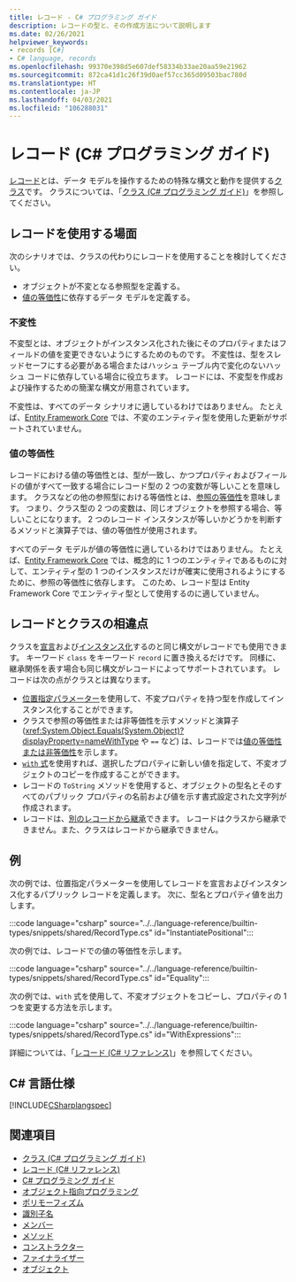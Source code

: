 ```yaml
---
title: レコード - C# プログラミング ガイド
description: レコードの型と、その作成方法について説明します
ms.date: 02/26/2021
helpviewer_keywords:
- records [C#]
- C# language, records
ms.openlocfilehash: 99370e398d5e607def58334b33ae20aa59e21962
ms.sourcegitcommit: 872ca41d1c26f39d0aef57cc365d09503bac780d
ms.translationtype: HT
ms.contentlocale: ja-JP
ms.lasthandoff: 04/03/2021
ms.locfileid: "106288031"
---
```

# <a name="records-c-programming-guide"></a>レコード (C# プログラミング ガイド)

[レコード](../../language-reference/builtin-types/record.md)とは、データ モデルを操作するための特殊な構文と動作を提供する[クラス](../../language-reference/keywords/class.md)です。 クラスについては、「[クラス (C# プログラミング ガイド)](classes.md)」を参照してください。

## <a name="when-to-use-records"></a>レコードを使用する場面

次のシナリオでは、クラスの代わりにレコードを使用することを検討してください。

* オブジェクトが不変となる参照型を定義する。
* [値の等価性](../statements-expressions-operators/equality-comparisons.md#value-equality)に依存するデータ モデルを定義する。

### <a name="immutability"></a>不変性

不変型とは、オブジェクトがインスタンス化された後にそのプロパティまたはフィールドの値を変更できないようにするためのものです。 不変性は、型をスレッドセーフにする必要がある場合またはハッシュ テーブル内で変化のないハッシュ コードに依存している場合に役立ちます。 レコードには、不変型を作成および操作するための簡潔な構文が用意されています。

不変性は、すべてのデータ シナリオに適しているわけではありません。 たとえば、[Entity Framework Core](/ef/core/) では、不変のエンティティ型を使用した更新がサポートされていません。

### <a name="value-equality"></a>値の等価性

レコードにおける値の等価性とは、型が一致し、かつプロパティおよびフィールドの値がすべて一致する場合にレコード型の 2 つの変数が等しいことを意味します。 クラスなどの他の参照型における等価性とは、[参照の等価性](../statements-expressions-operators/equality-comparisons.md#reference-equality)を意味します。 つまり、クラス型の 2 つの変数は、同じオブジェクトを参照する場合、等しいことになります。 2 つのレコード インスタンスが等しいかどうかを判断するメソッドと演算子では、値の等価性が使用されます。

すべてのデータ モデルが値の等価性に適しているわけではありません。 たとえば、[Entity Framework Core](/ef/core/) では、概念的に 1 つのエンティティであるものに対して、エンティティ型の 1 つのインスタンスだけが確実に使用されるようにするために、参照の等価性に依存します。 このため、レコード型は Entity Framework Core でエンティティ型として使用するのに適していません。

## <a name="how-records-differ-from-classes"></a>レコードとクラスの相違点

クラスを[宣言](classes.md#declaring-classes)および[インスタンス化](classes.md#creating-objects)するのと同じ構文がレコードでも使用できます。 キーワード `class` をキーワード `record` に置き換えるだけです。 同様に、継承関係を表す場合も同じ構文がレコードによってサポートされています。 レコードは次の点がクラスとは異なります。

* [位置指定パラメーター](../../language-reference/builtin-types/record.md#positional-syntax-for-property-definition)を使用して、不変プロパティを持つ型を作成してインスタンス化することができます。
* クラスで参照の等価性または非等価性を示すメソッドと演算子 (<xref:System.Object.Equals(System.Object)?displayProperty=nameWithType> や `==` など) は、レコードでは[値の等価性または非等価性](../../language-reference/builtin-types/record.md#value-equality)を示します。
* [`with` 式](../../language-reference/builtin-types/record.md#nondestructive-mutation)を使用すれば、選択したプロパティに新しい値を指定して、不変オブジェクトのコピーを作成することができます。
* レコードの `ToString` メソッドを使用すると、オブジェクトの型名とそのすべてのパブリック プロパティの名前および値を示す書式設定された文字列が作成されます。
* レコードは、[別のレコードから継承](../../language-reference/builtin-types/record.md#inheritance)できます。 レコードはクラスから継承できません。また、クラスはレコードから継承できません。

## <a name="examples"></a>例

次の例では、位置指定パラメーターを使用してレコードを宣言およびインスタンス化するパブリック レコードを定義します。 次に、型名とプロパティ値を出力します。

:::code language="csharp" source="../../language-reference/builtin-types/snippets/shared/RecordType.cs" id="InstantiatePositional":::

次の例では、レコードでの値の等価性を示します。

:::code language="csharp" source="../../language-reference/builtin-types/snippets/shared/RecordType.cs" id="Equality":::

次の例では、`with` 式を使用して、不変オブジェクトをコピーし、プロパティの 1 つを変更する方法を示します。

:::code language="csharp" source="../../language-reference/builtin-types/snippets/shared/RecordType.cs" id="WithExpressions":::

詳細については、「[レコード (C# リファレンス)](../../language-reference/builtin-types/record.md)」を参照してください。
  
## <a name="c-language-specification"></a>C# 言語仕様

[!INCLUDE[CSharplangspec](~/includes/csharplangspec-md.md)]  
  
## <a name="see-also"></a>関連項目

- [クラス (C# プログラミング ガイド)](classes.md)
- [レコード (C# リファレンス)](../../language-reference/builtin-types/record.md)
- [C# プログラミング ガイド](../index.md)
- [オブジェクト指向プログラミング](../../tutorials/intro-to-csharp/object-oriented-programming.md)
- [ポリモーフィズム](polymorphism.md)
- [識別子名](../inside-a-program/identifier-names.md)
- [メンバー](members.md)
- [メソッド](methods.md)
- [コンストラクター](constructors.md)
- [ファイナライザー](destructors.md)
- [オブジェクト](objects.md)
